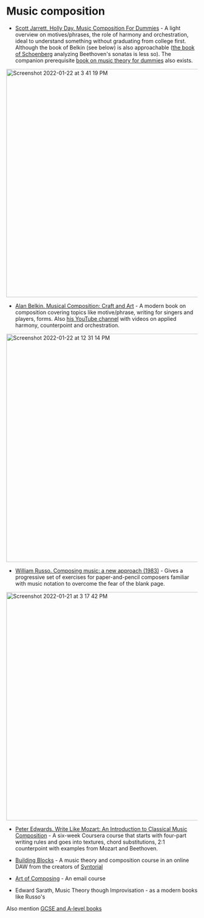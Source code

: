 Music composition
===

- [Scott Jarrett, Holly Day. Music Composition For Dummies](https://amzn.to/3rJ7oCC) - A light overview on motives/phrases, the role of harmony and orchestration, ideal to understand something without graduating from college first. Although the book of Belkin (see below) is also approachable ([the book of Schoenberg](https://amzn.to/3FWr4YN) analyzing Beethoven's sonatas is less so). The companion prerequisite [book on music theory for dummies](https://amzn.to/3rJ6OFd) also exists.

<img width="600" alt="Screenshot 2022-01-22 at 3 41 19 PM" src="https://user-images.githubusercontent.com/1491908/150638907-66dee5a3-d487-40f8-98a3-8f52802e408c.png">

- [Alan Belkin. Musical Composition: Craft and Art](https://amzn.to/3KxbiY0) - A modern book on composition covering topics like motive/phrase, writing for singers and players, forms. Also [his YouTube channel](https://www.youtube.com/channel/UCUQ0TcIbY_VEk_KC406pRpg/playlists) with videos on applied harmony, counterpoint and orchestration.

<img width="600" alt="Screenshot 2022-01-22 at 12 31 14 PM" src="https://user-images.githubusercontent.com/1491908/150633138-448e8f11-22d2-4731-a2b3-a99c36c213d9.png">

- [William Russo. Composing music: a new approach (1983)](https://amzn.to/3rDkQrR) - Gives a progressive set of exercises for paper-and-pencil composers familiar with music notation to overcome the fear of the blank page.

<img width="600" alt="Screenshot 2022-01-21 at 3 17 42 PM" src="https://user-images.githubusercontent.com/1491908/150525823-bb0c6058-536d-403e-868e-fc15d4f82ca4.png">

- [Peter Edwards. Write Like Mozart: An Introduction to Classical Music Composition](https://www.coursera.org/learn/classical-composition) - A six-week Coursera course that starts with four-part writing rules and goes into textures, chord substitutions, 2:1 counterpoint with examples from Mozart and Beethoven.

- [Building Blocks](https://www.audiblegenius.com/buildingblocks) - A music theory and composition course in an online DAW from the creators of [Syntorial](sound_design.md)

- [Art of Composing](https://www.artofcomposing.com/) - An email course

- Edward Sarath, Music Theory though Improvisation - as a modern books like Russo's

Also mention [GCSE and A-level books](https://t.me/keetezh/822)
